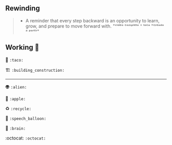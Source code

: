 ## Rewinding
>- A reminder that every step backward is an opportunity to learn, grow, and prepare to move forward with.
"ᵛⁱᵈᵉᵒ ᶜᵒᵐᵖˡᵉᵗᵒ ⁼ ᵗᵒᶜᵃ "ᶜʳᵉᵃᵈᵒ ᵃ ᵖᵃʳᵗⁱʳ" 

## Working 👷

:taco: ``:taco:``

:building_construction:  	```:building_construction:```

--------------------------------------
:alien: ``:alien:``

:apple: ``:apple:``

:recycle: ``:recycle:``

:speech_balloon: ``:speech_balloon:``

:brain: ``:brain: ``

:octocat:  ``:octocat: ``

